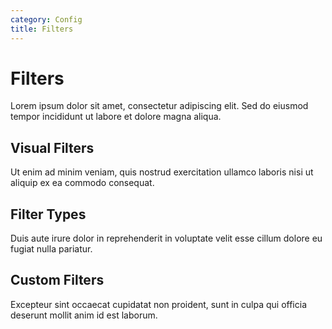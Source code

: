 ```yaml
---
category: Config
title: Filters
---
```


# Filters

Lorem ipsum dolor sit amet, consectetur adipiscing elit. Sed do eiusmod tempor incididunt ut labore et dolore magna aliqua.

## Visual Filters

Ut enim ad minim veniam, quis nostrud exercitation ullamco laboris nisi ut aliquip ex ea commodo consequat.

## Filter Types

Duis aute irure dolor in reprehenderit in voluptate velit esse cillum dolore eu fugiat nulla pariatur.

## Custom Filters

Excepteur sint occaecat cupidatat non proident, sunt in culpa qui officia deserunt mollit anim id est laborum.

